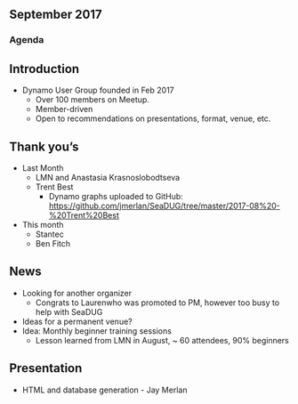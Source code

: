 ## September 2017
### Agenda

## Introduction
- Dynamo User Group founded in Feb 2017
    - Over 100 members on Meetup.
    - Member-driven
    - Open to recommendations on presentations, format, venue, etc.

## Thank you’s
- Last Month
    - LMN and Anastasia Krasnoslob­odtseva
    - Trent Best
        - Dynamo graphs uploaded to GitHub: https://github.com/jmerlan/SeaDUG/tree/master/2017-08%20-%20Trent%20Best
- This month
    - Stantec
    - Ben Fitch

## News
- Looking for another organizer
    - Congrats to Laurenwho was promoted to PM, however too busy to help with SeaDUG
- Ideas for a permanent venue?
- Idea: Monthly beginner training sessions
    - Lesson learned from LMN in August, ~ 60 attendees, 90% beginners

## Presentation
- HTML and database generation - Jay Merlan